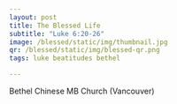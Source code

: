 ```yaml
---
layout: post
title: The Blessed Life
subtitle: "Luke 6:20-26"
image: /blessed/static/img/thumbnail.jpg
qr: /blessed/static/img/blessed-qr.png
tags: luke beatitudes bethel

---
```

Bethel Chinese MB Church (Vancouver)
